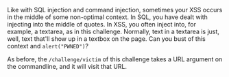Like with SQL injection and command injection, sometimes your XSS occurs in the middle of some non-optimal context.
In SQL, you have dealt with injecting into the middle of quotes.
In XSS, you often inject into, for example, a textarea, as in this challenge.
Normally, text in a textarea is just, well, text that'll show up in a textbox on the page.
Can you bust of this context and `alert("PWNED")`?

As before, the `/challenge/victim` of this challenge takes a URL argument on the commandline, and it will visit that URL.
